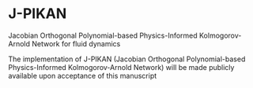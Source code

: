 # J-PIKAN
Jacobian Orthogonal Polynomial-based Physics-Informed Kolmogorov-Arnold Network for fluid dynamics

The implementation of J-PIKAN (Jacobian Orthogonal Polynomial-based Physics-Informed Kolmogorov-Arnold Network) will be made publicly available upon acceptance of this manuscript
